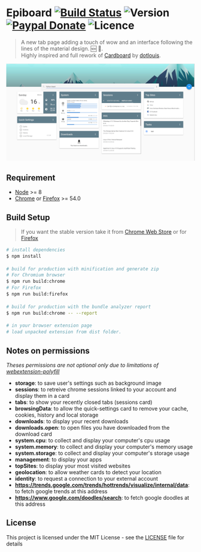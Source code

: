 # Epiboard [![Build Status](https://travis-ci.org/Alexays/Epiboard.svg?branch=master)](https://travis-ci.org/Alexays/Epiboard) ![Version](https://img.shields.io/github/package-json/v/Alexays/Epiboard.svg) [![Paypal Donate](https://img.shields.io/badge/Donate-Paypal-2244dd.svg)](https://paypal.me/ARouillard) ![Licence](https://img.shields.io/badge/License-MIT-yellow.svg)

> A new tab page adding a touch of wow and an interface following the lines of the material design. 🆕 🎉.<br>
> Highly inspired and full rework of [Cardboard](https://github.com/dotlouis/cardboard) by [dotlouis](https://github.com/dotlouis).

![Epiboard](https://raw.githubusercontent.com/alexays/epiboard/master/screenshot.png)

## Requirement

- [Node](https://nodejs.org/en/) >= 8
- [Chrome](https://www.google.com/chrome/) or [Firefox](https://www.mozilla.org/firefox/) >= 54.0

## Build Setup

> If you want the stable version take it from [Chrome Web Store](https://chrome.google.com/webstore/detail/epiboard/eblmkpheecdcbflbhbadgfciakhlhdnm) or for [Firefox](https://addons.mozilla.org/fr/firefox/addon/epiboard/)

``` bash
# install dependencies
$ npm install

# build for production with minification and generate zip
# For Chromium browser
$ npm run build:chrome
# For Firefox
$ npm run build:firefox

# build for production with the bundle analyzer report
$ npm run build:chrome -- --report

# in your browser extension page
# load unpacked extension from dist folder.
```

## Notes on permissions

*Theses permissions are not optional only due to limitations of [webextension-polyfill](https://github.com/mozilla/webextension-polyfill)*

- **storage**: to save user's settings such as background image
- **sessions**: to retreive chrome sessions linked to your account and display them in a card
- **tabs**: to show your recently closed tabs (sessions card)
- **browsingData**: to allow the quick-settings card to remove your cache, cookies, history and local storage
- **downloads**: to display your recent downloads
- **downloads.open**: to open files you have downloaded from the download card
- **system.cpu**: to collect and display your computer's cpu usage
- **system.memory**: to collect and display your computer's memory usage
- **system.storage**: to collect and display your computer's storage usage
- **management**: to display your apps
- **topSites**: to display your most visited websites
- **geolocation**: to allow weather cards to detect your location
- **identity**: to request a connection to your external account
- **https://trends.google.com/trends/hottrends/visualize/internal/data**: to fetch google trends at this address
- **https://www.google.com/doodles/search**: to fetch google doodles at this address

## License

This project is licensed under the MIT License - see the [LICENSE](LICENSE) file for details
